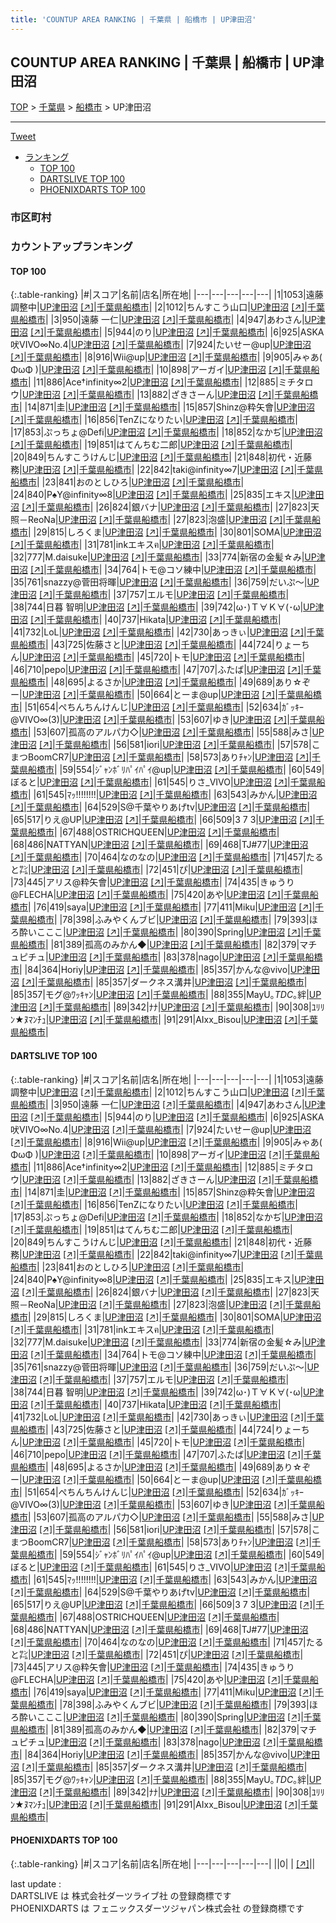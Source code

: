 ```yaml
---
title: 'COUNTUP AREA RANKING | 千葉県 | 船橋市 | UP津田沼'
---
```

## COUNTUP AREA RANKING | 千葉県 | 船橋市 | UP津田沼

[TOP](/darts/rank/) > [千葉県](/darts/rank/千葉県/) > [船橋市](/darts/rank/千葉県/船橋市/) > UP津田沼

___

<a href="https://twitter.com/share?ref_src=twsrc%5Etfw" data-text="COUNTUP AREA RANKING | 千葉県船橋市UP津田沼" class="twitter-share-button" data-hashtags="DARTSLIVE,PHOENIXDARTS,darts,ダーツ" data-show-count="false">Tweet</a>

* [ランキング](#カウントアップランキング)
    * [TOP 100](#top-100)
    * [DARTSLIVE TOP 100](#dartslive-top-100)
    * [PHOENIXDARTS TOP 100](#phoenixdarts-top-100)

### 市区町村

<ul>

</ul>

### カウントアップランキング

#### TOP 100



{:.table-ranking}
|#|スコア|名前|店名|所在地|
|---|---|---|---|---|
|1|1053|<span class="rank-name-dl">遠藤 調整中</span>|<a href="/darts/rank/shops/8d35131a1ba4d26428032249b44395af.html">UP津田沼</a> <a href="https://search.dartslive.com/jp/shop/8d35131a1ba4d26428032249b44395af">[↗]</a>|<a href="/darts/rank/千葉県/船橋市">千葉県船橋市</a>|
|2|1012|<span class="rank-name-dl">ちんすこう山口</span>|<a href="/darts/rank/shops/8d35131a1ba4d26428032249b44395af.html">UP津田沼</a> <a href="https://search.dartslive.com/jp/shop/8d35131a1ba4d26428032249b44395af">[↗]</a>|<a href="/darts/rank/千葉県/船橋市">千葉県船橋市</a>|
|3|950|<span class="rank-name-dl">遠藤 一仁</span>|<a href="/darts/rank/shops/8d35131a1ba4d26428032249b44395af.html">UP津田沼</a> <a href="https://search.dartslive.com/jp/shop/8d35131a1ba4d26428032249b44395af">[↗]</a>|<a href="/darts/rank/千葉県/船橋市">千葉県船橋市</a>|
|4|947|<span class="rank-name-dl">あわさん</span>|<a href="/darts/rank/shops/8d35131a1ba4d26428032249b44395af.html">UP津田沼</a> <a href="https://search.dartslive.com/jp/shop/8d35131a1ba4d26428032249b44395af">[↗]</a>|<a href="/darts/rank/千葉県/船橋市">千葉県船橋市</a>|
|5|944|<span class="rank-name-dl">のり</span>|<a href="/darts/rank/shops/8d35131a1ba4d26428032249b44395af.html">UP津田沼</a> <a href="https://search.dartslive.com/jp/shop/8d35131a1ba4d26428032249b44395af">[↗]</a>|<a href="/darts/rank/千葉県/船橋市">千葉県船橋市</a>|
|6|925|<span class="rank-name-dl">ASKA吠VIVO∞No.4</span>|<a href="/darts/rank/shops/8d35131a1ba4d26428032249b44395af.html">UP津田沼</a> <a href="https://search.dartslive.com/jp/shop/8d35131a1ba4d26428032249b44395af">[↗]</a>|<a href="/darts/rank/千葉県/船橋市">千葉県船橋市</a>|
|7|924|<span class="rank-name-dl">たいせー@up</span>|<a href="/darts/rank/shops/8d35131a1ba4d26428032249b44395af.html">UP津田沼</a> <a href="https://search.dartslive.com/jp/shop/8d35131a1ba4d26428032249b44395af">[↗]</a>|<a href="/darts/rank/千葉県/船橋市">千葉県船橋市</a>|
|8|916|<span class="rank-name-dl">Wii@up</span>|<a href="/darts/rank/shops/8d35131a1ba4d26428032249b44395af.html">UP津田沼</a> <a href="https://search.dartslive.com/jp/shop/8d35131a1ba4d26428032249b44395af">[↗]</a>|<a href="/darts/rank/千葉県/船橋市">千葉県船橋市</a>|
|9|905|<span class="rank-name-dl">みゃあ( ΦωΦ )</span>|<a href="/darts/rank/shops/8d35131a1ba4d26428032249b44395af.html">UP津田沼</a> <a href="https://search.dartslive.com/jp/shop/8d35131a1ba4d26428032249b44395af">[↗]</a>|<a href="/darts/rank/千葉県/船橋市">千葉県船橋市</a>|
|10|898|<span class="rank-name-dl">アーガイ</span>|<a href="/darts/rank/shops/8d35131a1ba4d26428032249b44395af.html">UP津田沼</a> <a href="https://search.dartslive.com/jp/shop/8d35131a1ba4d26428032249b44395af">[↗]</a>|<a href="/darts/rank/千葉県/船橋市">千葉県船橋市</a>|
|11|886|<span class="rank-name-dl">Ace†infinity∞2</span>|<a href="/darts/rank/shops/8d35131a1ba4d26428032249b44395af.html">UP津田沼</a> <a href="https://search.dartslive.com/jp/shop/8d35131a1ba4d26428032249b44395af">[↗]</a>|<a href="/darts/rank/千葉県/船橋市">千葉県船橋市</a>|
|12|885|<span class="rank-name-dl">ミチタロウ</span>|<a href="/darts/rank/shops/8d35131a1ba4d26428032249b44395af.html">UP津田沼</a> <a href="https://search.dartslive.com/jp/shop/8d35131a1ba4d26428032249b44395af">[↗]</a>|<a href="/darts/rank/千葉県/船橋市">千葉県船橋市</a>|
|13|882|<span class="rank-name-dl">ざきさーん</span>|<a href="/darts/rank/shops/8d35131a1ba4d26428032249b44395af.html">UP津田沼</a> <a href="https://search.dartslive.com/jp/shop/8d35131a1ba4d26428032249b44395af">[↗]</a>|<a href="/darts/rank/千葉県/船橋市">千葉県船橋市</a>|
|14|871|<span class="rank-name-dl">圭</span>|<a href="/darts/rank/shops/8d35131a1ba4d26428032249b44395af.html">UP津田沼</a> <a href="https://search.dartslive.com/jp/shop/8d35131a1ba4d26428032249b44395af">[↗]</a>|<a href="/darts/rank/千葉県/船橋市">千葉県船橋市</a>|
|15|857|<span class="rank-name-dl">Shinz@粋矢會</span>|<a href="/darts/rank/shops/8d35131a1ba4d26428032249b44395af.html">UP津田沼</a> <a href="https://search.dartslive.com/jp/shop/8d35131a1ba4d26428032249b44395af">[↗]</a>|<a href="/darts/rank/千葉県/船橋市">千葉県船橋市</a>|
|16|856|<span class="rank-name-dl">TenZになりたい</span>|<a href="/darts/rank/shops/8d35131a1ba4d26428032249b44395af.html">UP津田沼</a> <a href="https://search.dartslive.com/jp/shop/8d35131a1ba4d26428032249b44395af">[↗]</a>|<a href="/darts/rank/千葉県/船橋市">千葉県船橋市</a>|
|17|853|<span class="rank-name-dl">ぷっちょ@Defi</span>|<a href="/darts/rank/shops/8d35131a1ba4d26428032249b44395af.html">UP津田沼</a> <a href="https://search.dartslive.com/jp/shop/8d35131a1ba4d26428032249b44395af">[↗]</a>|<a href="/darts/rank/千葉県/船橋市">千葉県船橋市</a>|
|18|852|<span class="rank-name-dl">なかぢ</span>|<a href="/darts/rank/shops/8d35131a1ba4d26428032249b44395af.html">UP津田沼</a> <a href="https://search.dartslive.com/jp/shop/8d35131a1ba4d26428032249b44395af">[↗]</a>|<a href="/darts/rank/千葉県/船橋市">千葉県船橋市</a>|
|19|851|<span class="rank-name-dl">はてんちむ二郎</span>|<a href="/darts/rank/shops/8d35131a1ba4d26428032249b44395af.html">UP津田沼</a> <a href="https://search.dartslive.com/jp/shop/8d35131a1ba4d26428032249b44395af">[↗]</a>|<a href="/darts/rank/千葉県/船橋市">千葉県船橋市</a>|
|20|849|<span class="rank-name-dl">ちんすこうけんじ</span>|<a href="/darts/rank/shops/8d35131a1ba4d26428032249b44395af.html">UP津田沼</a> <a href="https://search.dartslive.com/jp/shop/8d35131a1ba4d26428032249b44395af">[↗]</a>|<a href="/darts/rank/千葉県/船橋市">千葉県船橋市</a>|
|21|848|<span class="rank-name-dl">初代・近藤務</span>|<a href="/darts/rank/shops/8d35131a1ba4d26428032249b44395af.html">UP津田沼</a> <a href="https://search.dartslive.com/jp/shop/8d35131a1ba4d26428032249b44395af">[↗]</a>|<a href="/darts/rank/千葉県/船橋市">千葉県船橋市</a>|
|22|842|<span class="rank-name-dl">taki@infinity∞7</span>|<a href="/darts/rank/shops/8d35131a1ba4d26428032249b44395af.html">UP津田沼</a> <a href="https://search.dartslive.com/jp/shop/8d35131a1ba4d26428032249b44395af">[↗]</a>|<a href="/darts/rank/千葉県/船橋市">千葉県船橋市</a>|
|23|841|<span class="rank-name-dl">おのとしひろ</span>|<a href="/darts/rank/shops/8d35131a1ba4d26428032249b44395af.html">UP津田沼</a> <a href="https://search.dartslive.com/jp/shop/8d35131a1ba4d26428032249b44395af">[↗]</a>|<a href="/darts/rank/千葉県/船橋市">千葉県船橋市</a>|
|24|840|<span class="rank-name-dl">P♠Y@infinity∞8</span>|<a href="/darts/rank/shops/8d35131a1ba4d26428032249b44395af.html">UP津田沼</a> <a href="https://search.dartslive.com/jp/shop/8d35131a1ba4d26428032249b44395af">[↗]</a>|<a href="/darts/rank/千葉県/船橋市">千葉県船橋市</a>|
|25|835|<span class="rank-name-dl">エキス</span>|<a href="/darts/rank/shops/8d35131a1ba4d26428032249b44395af.html">UP津田沼</a> <a href="https://search.dartslive.com/jp/shop/8d35131a1ba4d26428032249b44395af">[↗]</a>|<a href="/darts/rank/千葉県/船橋市">千葉県船橋市</a>|
|26|824|<span class="rank-name-dl">銀バナ</span>|<a href="/darts/rank/shops/8d35131a1ba4d26428032249b44395af.html">UP津田沼</a> <a href="https://search.dartslive.com/jp/shop/8d35131a1ba4d26428032249b44395af">[↗]</a>|<a href="/darts/rank/千葉県/船橋市">千葉県船橋市</a>|
|27|823|<span class="rank-name-dl">天照－ReoNa</span>|<a href="/darts/rank/shops/8d35131a1ba4d26428032249b44395af.html">UP津田沼</a> <a href="https://search.dartslive.com/jp/shop/8d35131a1ba4d26428032249b44395af">[↗]</a>|<a href="/darts/rank/千葉県/船橋市">千葉県船橋市</a>|
|27|823|<span class="rank-name-dl">泡盛</span>|<a href="/darts/rank/shops/8d35131a1ba4d26428032249b44395af.html">UP津田沼</a> <a href="https://search.dartslive.com/jp/shop/8d35131a1ba4d26428032249b44395af">[↗]</a>|<a href="/darts/rank/千葉県/船橋市">千葉県船橋市</a>|
|29|815|<span class="rank-name-dl">しろくま</span>|<a href="/darts/rank/shops/8d35131a1ba4d26428032249b44395af.html">UP津田沼</a> <a href="https://search.dartslive.com/jp/shop/8d35131a1ba4d26428032249b44395af">[↗]</a>|<a href="/darts/rank/千葉県/船橋市">千葉県船橋市</a>|
|30|801|<span class="rank-name-dl">SOMA</span>|<a href="/darts/rank/shops/8d35131a1ba4d26428032249b44395af.html">UP津田沼</a> <a href="https://search.dartslive.com/jp/shop/8d35131a1ba4d26428032249b44395af">[↗]</a>|<a href="/darts/rank/千葉県/船橋市">千葉県船橋市</a>|
|31|781|<span class="rank-name-dl">inkエキスฅ</span>|<a href="/darts/rank/shops/8d35131a1ba4d26428032249b44395af.html">UP津田沼</a> <a href="https://search.dartslive.com/jp/shop/8d35131a1ba4d26428032249b44395af">[↗]</a>|<a href="/darts/rank/千葉県/船橋市">千葉県船橋市</a>|
|32|777|<span class="rank-name-dl">M.daisuke</span>|<a href="/darts/rank/shops/8d35131a1ba4d26428032249b44395af.html">UP津田沼</a> <a href="https://search.dartslive.com/jp/shop/8d35131a1ba4d26428032249b44395af">[↗]</a>|<a href="/darts/rank/千葉県/船橋市">千葉県船橋市</a>|
|33|774|<span class="rank-name-dl">新宿の金髪☆み</span>|<a href="/darts/rank/shops/8d35131a1ba4d26428032249b44395af.html">UP津田沼</a> <a href="https://search.dartslive.com/jp/shop/8d35131a1ba4d26428032249b44395af">[↗]</a>|<a href="/darts/rank/千葉県/船橋市">千葉県船橋市</a>|
|34|764|<span class="rank-name-dl">トモ@コソ練中</span>|<a href="/darts/rank/shops/8d35131a1ba4d26428032249b44395af.html">UP津田沼</a> <a href="https://search.dartslive.com/jp/shop/8d35131a1ba4d26428032249b44395af">[↗]</a>|<a href="/darts/rank/千葉県/船橋市">千葉県船橋市</a>|
|35|761|<span class="rank-name-dl">snazzy@菅田将暉</span>|<a href="/darts/rank/shops/8d35131a1ba4d26428032249b44395af.html">UP津田沼</a> <a href="https://search.dartslive.com/jp/shop/8d35131a1ba4d26428032249b44395af">[↗]</a>|<a href="/darts/rank/千葉県/船橋市">千葉県船橋市</a>|
|36|759|<span class="rank-name-dl">だいぷ～</span>|<a href="/darts/rank/shops/8d35131a1ba4d26428032249b44395af.html">UP津田沼</a> <a href="https://search.dartslive.com/jp/shop/8d35131a1ba4d26428032249b44395af">[↗]</a>|<a href="/darts/rank/千葉県/船橋市">千葉県船橋市</a>|
|37|757|<span class="rank-name-dl">エルモ</span>|<a href="/darts/rank/shops/8d35131a1ba4d26428032249b44395af.html">UP津田沼</a> <a href="https://search.dartslive.com/jp/shop/8d35131a1ba4d26428032249b44395af">[↗]</a>|<a href="/darts/rank/千葉県/船橋市">千葉県船橋市</a>|
|38|744|<span class="rank-name-dl">日暮 智明</span>|<a href="/darts/rank/shops/8d35131a1ba4d26428032249b44395af.html">UP津田沼</a> <a href="https://search.dartslive.com/jp/shop/8d35131a1ba4d26428032249b44395af">[↗]</a>|<a href="/darts/rank/千葉県/船橋市">千葉県船橋市</a>|
|39|742|<span class="rank-name-dl">ω･)Ｔ∀Ｋ∀(･ω</span>|<a href="/darts/rank/shops/8d35131a1ba4d26428032249b44395af.html">UP津田沼</a> <a href="https://search.dartslive.com/jp/shop/8d35131a1ba4d26428032249b44395af">[↗]</a>|<a href="/darts/rank/千葉県/船橋市">千葉県船橋市</a>|
|40|737|<span class="rank-name-dl">Hikata</span>|<a href="/darts/rank/shops/8d35131a1ba4d26428032249b44395af.html">UP津田沼</a> <a href="https://search.dartslive.com/jp/shop/8d35131a1ba4d26428032249b44395af">[↗]</a>|<a href="/darts/rank/千葉県/船橋市">千葉県船橋市</a>|
|41|732|<span class="rank-name-dl">LoL</span>|<a href="/darts/rank/shops/8d35131a1ba4d26428032249b44395af.html">UP津田沼</a> <a href="https://search.dartslive.com/jp/shop/8d35131a1ba4d26428032249b44395af">[↗]</a>|<a href="/darts/rank/千葉県/船橋市">千葉県船橋市</a>|
|42|730|<span class="rank-name-dl">あっきぃ</span>|<a href="/darts/rank/shops/8d35131a1ba4d26428032249b44395af.html">UP津田沼</a> <a href="https://search.dartslive.com/jp/shop/8d35131a1ba4d26428032249b44395af">[↗]</a>|<a href="/darts/rank/千葉県/船橋市">千葉県船橋市</a>|
|43|725|<span class="rank-name-dl">佐藤さと</span>|<a href="/darts/rank/shops/8d35131a1ba4d26428032249b44395af.html">UP津田沼</a> <a href="https://search.dartslive.com/jp/shop/8d35131a1ba4d26428032249b44395af">[↗]</a>|<a href="/darts/rank/千葉県/船橋市">千葉県船橋市</a>|
|44|724|<span class="rank-name-dl">りょーちん</span>|<a href="/darts/rank/shops/8d35131a1ba4d26428032249b44395af.html">UP津田沼</a> <a href="https://search.dartslive.com/jp/shop/8d35131a1ba4d26428032249b44395af">[↗]</a>|<a href="/darts/rank/千葉県/船橋市">千葉県船橋市</a>|
|45|720|<span class="rank-name-dl">トモ</span>|<a href="/darts/rank/shops/8d35131a1ba4d26428032249b44395af.html">UP津田沼</a> <a href="https://search.dartslive.com/jp/shop/8d35131a1ba4d26428032249b44395af">[↗]</a>|<a href="/darts/rank/千葉県/船橋市">千葉県船橋市</a>|
|46|710|<span class="rank-name-dl">pepo</span>|<a href="/darts/rank/shops/8d35131a1ba4d26428032249b44395af.html">UP津田沼</a> <a href="https://search.dartslive.com/jp/shop/8d35131a1ba4d26428032249b44395af">[↗]</a>|<a href="/darts/rank/千葉県/船橋市">千葉県船橋市</a>|
|47|707|<span class="rank-name-dl">ふたば</span>|<a href="/darts/rank/shops/8d35131a1ba4d26428032249b44395af.html">UP津田沼</a> <a href="https://search.dartslive.com/jp/shop/8d35131a1ba4d26428032249b44395af">[↗]</a>|<a href="/darts/rank/千葉県/船橋市">千葉県船橋市</a>|
|48|695|<span class="rank-name-dl">よるさか</span>|<a href="/darts/rank/shops/8d35131a1ba4d26428032249b44395af.html">UP津田沼</a> <a href="https://search.dartslive.com/jp/shop/8d35131a1ba4d26428032249b44395af">[↗]</a>|<a href="/darts/rank/千葉県/船橋市">千葉県船橋市</a>|
|49|689|<span class="rank-name-dl">あり☆ぞー</span>|<a href="/darts/rank/shops/8d35131a1ba4d26428032249b44395af.html">UP津田沼</a> <a href="https://search.dartslive.com/jp/shop/8d35131a1ba4d26428032249b44395af">[↗]</a>|<a href="/darts/rank/千葉県/船橋市">千葉県船橋市</a>|
|50|664|<span class="rank-name-dl">とーま@up</span>|<a href="/darts/rank/shops/8d35131a1ba4d26428032249b44395af.html">UP津田沼</a> <a href="https://search.dartslive.com/jp/shop/8d35131a1ba4d26428032249b44395af">[↗]</a>|<a href="/darts/rank/千葉県/船橋市">千葉県船橋市</a>|
|51|654|<span class="rank-name-dl">ぺちんちんけんじ</span>|<a href="/darts/rank/shops/8d35131a1ba4d26428032249b44395af.html">UP津田沼</a> <a href="https://search.dartslive.com/jp/shop/8d35131a1ba4d26428032249b44395af">[↗]</a>|<a href="/darts/rank/千葉県/船橋市">千葉県船橋市</a>|
|52|634|<span class="rank-name-dl">ｶﾞｯｷｰ@VIVO∞(3)</span>|<a href="/darts/rank/shops/8d35131a1ba4d26428032249b44395af.html">UP津田沼</a> <a href="https://search.dartslive.com/jp/shop/8d35131a1ba4d26428032249b44395af">[↗]</a>|<a href="/darts/rank/千葉県/船橋市">千葉県船橋市</a>|
|53|607|<span class="rank-name-dl">ゆき</span>|<a href="/darts/rank/shops/8d35131a1ba4d26428032249b44395af.html">UP津田沼</a> <a href="https://search.dartslive.com/jp/shop/8d35131a1ba4d26428032249b44395af">[↗]</a>|<a href="/darts/rank/千葉県/船橋市">千葉県船橋市</a>|
|53|607|<span class="rank-name-dl">孤高のアルパ力◇</span>|<a href="/darts/rank/shops/8d35131a1ba4d26428032249b44395af.html">UP津田沼</a> <a href="https://search.dartslive.com/jp/shop/8d35131a1ba4d26428032249b44395af">[↗]</a>|<a href="/darts/rank/千葉県/船橋市">千葉県船橋市</a>|
|55|588|<span class="rank-name-dl">みさ</span>|<a href="/darts/rank/shops/8d35131a1ba4d26428032249b44395af.html">UP津田沼</a> <a href="https://search.dartslive.com/jp/shop/8d35131a1ba4d26428032249b44395af">[↗]</a>|<a href="/darts/rank/千葉県/船橋市">千葉県船橋市</a>|
|56|581|<span class="rank-name-dl">iori</span>|<a href="/darts/rank/shops/8d35131a1ba4d26428032249b44395af.html">UP津田沼</a> <a href="https://search.dartslive.com/jp/shop/8d35131a1ba4d26428032249b44395af">[↗]</a>|<a href="/darts/rank/千葉県/船橋市">千葉県船橋市</a>|
|57|578|<span class="rank-name-dl">こまつBoomCR7</span>|<a href="/darts/rank/shops/8d35131a1ba4d26428032249b44395af.html">UP津田沼</a> <a href="https://search.dartslive.com/jp/shop/8d35131a1ba4d26428032249b44395af">[↗]</a>|<a href="/darts/rank/千葉県/船橋市">千葉県船橋市</a>|
|58|573|<span class="rank-name-dl">ありﾁｬﾝ</span>|<a href="/darts/rank/shops/8d35131a1ba4d26428032249b44395af.html">UP津田沼</a> <a href="https://search.dartslive.com/jp/shop/8d35131a1ba4d26428032249b44395af">[↗]</a>|<a href="/darts/rank/千葉県/船橋市">千葉県船橋市</a>|
|59|554|<span class="rank-name-dl">ｼﾞｬﾝﾎﾞﾘﾊﾟｲﾊﾟｲ@up</span>|<a href="/darts/rank/shops/8d35131a1ba4d26428032249b44395af.html">UP津田沼</a> <a href="https://search.dartslive.com/jp/shop/8d35131a1ba4d26428032249b44395af">[↗]</a>|<a href="/darts/rank/千葉県/船橋市">千葉県船橋市</a>|
|60|549|<span class="rank-name-dl">ぼると</span>|<a href="/darts/rank/shops/8d35131a1ba4d26428032249b44395af.html">UP津田沼</a> <a href="https://search.dartslive.com/jp/shop/8d35131a1ba4d26428032249b44395af">[↗]</a>|<a href="/darts/rank/千葉県/船橋市">千葉県船橋市</a>|
|61|545|<span class="rank-name-dl">りさ_VIVO</span>|<a href="/darts/rank/shops/8d35131a1ba4d26428032249b44395af.html">UP津田沼</a> <a href="https://search.dartslive.com/jp/shop/8d35131a1ba4d26428032249b44395af">[↗]</a>|<a href="/darts/rank/千葉県/船橋市">千葉県船橋市</a>|
|61|545|<span class="rank-name-dl">ﾏｯ!!!!!!!!</span>|<a href="/darts/rank/shops/8d35131a1ba4d26428032249b44395af.html">UP津田沼</a> <a href="https://search.dartslive.com/jp/shop/8d35131a1ba4d26428032249b44395af">[↗]</a>|<a href="/darts/rank/千葉県/船橋市">千葉県船橋市</a>|
|63|543|<span class="rank-name-dl">みかん</span>|<a href="/darts/rank/shops/8d35131a1ba4d26428032249b44395af.html">UP津田沼</a> <a href="https://search.dartslive.com/jp/shop/8d35131a1ba4d26428032249b44395af">[↗]</a>|<a href="/darts/rank/千葉県/船橋市">千葉県船橋市</a>|
|64|529|<span class="rank-name-dl">S@千葉やりあげtv</span>|<a href="/darts/rank/shops/8d35131a1ba4d26428032249b44395af.html">UP津田沼</a> <a href="https://search.dartslive.com/jp/shop/8d35131a1ba4d26428032249b44395af">[↗]</a>|<a href="/darts/rank/千葉県/船橋市">千葉県船橋市</a>|
|65|517|<span class="rank-name-dl">りえ@UP</span>|<a href="/darts/rank/shops/8d35131a1ba4d26428032249b44395af.html">UP津田沼</a> <a href="https://search.dartslive.com/jp/shop/8d35131a1ba4d26428032249b44395af">[↗]</a>|<a href="/darts/rank/千葉県/船橋市">千葉県船橋市</a>|
|66|509|<span class="rank-name-dl">3 7 3</span>|<a href="/darts/rank/shops/8d35131a1ba4d26428032249b44395af.html">UP津田沼</a> <a href="https://search.dartslive.com/jp/shop/8d35131a1ba4d26428032249b44395af">[↗]</a>|<a href="/darts/rank/千葉県/船橋市">千葉県船橋市</a>|
|67|488|<span class="rank-name-dl">OSTRICHQUEEN</span>|<a href="/darts/rank/shops/8d35131a1ba4d26428032249b44395af.html">UP津田沼</a> <a href="https://search.dartslive.com/jp/shop/8d35131a1ba4d26428032249b44395af">[↗]</a>|<a href="/darts/rank/千葉県/船橋市">千葉県船橋市</a>|
|68|486|<span class="rank-name-dl">NATTYAN</span>|<a href="/darts/rank/shops/8d35131a1ba4d26428032249b44395af.html">UP津田沼</a> <a href="https://search.dartslive.com/jp/shop/8d35131a1ba4d26428032249b44395af">[↗]</a>|<a href="/darts/rank/千葉県/船橋市">千葉県船橋市</a>|
|69|468|<span class="rank-name-dl">TJ#77</span>|<a href="/darts/rank/shops/8d35131a1ba4d26428032249b44395af.html">UP津田沼</a> <a href="https://search.dartslive.com/jp/shop/8d35131a1ba4d26428032249b44395af">[↗]</a>|<a href="/darts/rank/千葉県/船橋市">千葉県船橋市</a>|
|70|464|<span class="rank-name-dl">なのなの</span>|<a href="/darts/rank/shops/8d35131a1ba4d26428032249b44395af.html">UP津田沼</a> <a href="https://search.dartslive.com/jp/shop/8d35131a1ba4d26428032249b44395af">[↗]</a>|<a href="/darts/rank/千葉県/船橋市">千葉県船橋市</a>|
|71|457|<span class="rank-name-dl">たると㌠</span>|<a href="/darts/rank/shops/8d35131a1ba4d26428032249b44395af.html">UP津田沼</a> <a href="https://search.dartslive.com/jp/shop/8d35131a1ba4d26428032249b44395af">[↗]</a>|<a href="/darts/rank/千葉県/船橋市">千葉県船橋市</a>|
|72|451|<span class="rank-name-dl">ぴ</span>|<a href="/darts/rank/shops/8d35131a1ba4d26428032249b44395af.html">UP津田沼</a> <a href="https://search.dartslive.com/jp/shop/8d35131a1ba4d26428032249b44395af">[↗]</a>|<a href="/darts/rank/千葉県/船橋市">千葉県船橋市</a>|
|73|445|<span class="rank-name-dl">アリス@粋矢會</span>|<a href="/darts/rank/shops/8d35131a1ba4d26428032249b44395af.html">UP津田沼</a> <a href="https://search.dartslive.com/jp/shop/8d35131a1ba4d26428032249b44395af">[↗]</a>|<a href="/darts/rank/千葉県/船橋市">千葉県船橋市</a>|
|74|435|<span class="rank-name-dl">きゅうり@FLECHA</span>|<a href="/darts/rank/shops/8d35131a1ba4d26428032249b44395af.html">UP津田沼</a> <a href="https://search.dartslive.com/jp/shop/8d35131a1ba4d26428032249b44395af">[↗]</a>|<a href="/darts/rank/千葉県/船橋市">千葉県船橋市</a>|
|75|420|<span class="rank-name-dl">あや</span>|<a href="/darts/rank/shops/8d35131a1ba4d26428032249b44395af.html">UP津田沼</a> <a href="https://search.dartslive.com/jp/shop/8d35131a1ba4d26428032249b44395af">[↗]</a>|<a href="/darts/rank/千葉県/船橋市">千葉県船橋市</a>|
|76|419|<span class="rank-name-dl">saya</span>|<a href="/darts/rank/shops/8d35131a1ba4d26428032249b44395af.html">UP津田沼</a> <a href="https://search.dartslive.com/jp/shop/8d35131a1ba4d26428032249b44395af">[↗]</a>|<a href="/darts/rank/千葉県/船橋市">千葉県船橋市</a>|
|77|411|<span class="rank-name-dl">Miku</span>|<a href="/darts/rank/shops/8d35131a1ba4d26428032249b44395af.html">UP津田沼</a> <a href="https://search.dartslive.com/jp/shop/8d35131a1ba4d26428032249b44395af">[↗]</a>|<a href="/darts/rank/千葉県/船橋市">千葉県船橋市</a>|
|78|398|<span class="rank-name-dl">ふみやくんブビ</span>|<a href="/darts/rank/shops/8d35131a1ba4d26428032249b44395af.html">UP津田沼</a> <a href="https://search.dartslive.com/jp/shop/8d35131a1ba4d26428032249b44395af">[↗]</a>|<a href="/darts/rank/千葉県/船橋市">千葉県船橋市</a>|
|79|393|<span class="rank-name-dl">ほろ酔いこここ</span>|<a href="/darts/rank/shops/8d35131a1ba4d26428032249b44395af.html">UP津田沼</a> <a href="https://search.dartslive.com/jp/shop/8d35131a1ba4d26428032249b44395af">[↗]</a>|<a href="/darts/rank/千葉県/船橋市">千葉県船橋市</a>|
|80|390|<span class="rank-name-dl">Spring</span>|<a href="/darts/rank/shops/8d35131a1ba4d26428032249b44395af.html">UP津田沼</a> <a href="https://search.dartslive.com/jp/shop/8d35131a1ba4d26428032249b44395af">[↗]</a>|<a href="/darts/rank/千葉県/船橋市">千葉県船橋市</a>|
|81|389|<span class="rank-name-dl">孤高のみかん◆</span>|<a href="/darts/rank/shops/8d35131a1ba4d26428032249b44395af.html">UP津田沼</a> <a href="https://search.dartslive.com/jp/shop/8d35131a1ba4d26428032249b44395af">[↗]</a>|<a href="/darts/rank/千葉県/船橋市">千葉県船橋市</a>|
|82|379|<span class="rank-name-dl">マチュピチュ</span>|<a href="/darts/rank/shops/8d35131a1ba4d26428032249b44395af.html">UP津田沼</a> <a href="https://search.dartslive.com/jp/shop/8d35131a1ba4d26428032249b44395af">[↗]</a>|<a href="/darts/rank/千葉県/船橋市">千葉県船橋市</a>|
|83|378|<span class="rank-name-dl">nago</span>|<a href="/darts/rank/shops/8d35131a1ba4d26428032249b44395af.html">UP津田沼</a> <a href="https://search.dartslive.com/jp/shop/8d35131a1ba4d26428032249b44395af">[↗]</a>|<a href="/darts/rank/千葉県/船橋市">千葉県船橋市</a>|
|84|364|<span class="rank-name-dl">Horiy</span>|<a href="/darts/rank/shops/8d35131a1ba4d26428032249b44395af.html">UP津田沼</a> <a href="https://search.dartslive.com/jp/shop/8d35131a1ba4d26428032249b44395af">[↗]</a>|<a href="/darts/rank/千葉県/船橋市">千葉県船橋市</a>|
|85|357|<span class="rank-name-dl">かんな@vivo</span>|<a href="/darts/rank/shops/8d35131a1ba4d26428032249b44395af.html">UP津田沼</a> <a href="https://search.dartslive.com/jp/shop/8d35131a1ba4d26428032249b44395af">[↗]</a>|<a href="/darts/rank/千葉県/船橋市">千葉県船橋市</a>|
|85|357|<span class="rank-name-dl">ダークネス溝井</span>|<a href="/darts/rank/shops/8d35131a1ba4d26428032249b44395af.html">UP津田沼</a> <a href="https://search.dartslive.com/jp/shop/8d35131a1ba4d26428032249b44395af">[↗]</a>|<a href="/darts/rank/千葉県/船橋市">千葉県船橋市</a>|
|85|357|<span class="rank-name-dl">モグ@ﾜｯｷｬﾝ</span>|<a href="/darts/rank/shops/8d35131a1ba4d26428032249b44395af.html">UP津田沼</a> <a href="https://search.dartslive.com/jp/shop/8d35131a1ba4d26428032249b44395af">[↗]</a>|<a href="/darts/rank/千葉県/船橋市">千葉県船橋市</a>|
|88|355|<span class="rank-name-dl">ΜayU｡*TDC*｡絆</span>|<a href="/darts/rank/shops/8d35131a1ba4d26428032249b44395af.html">UP津田沼</a> <a href="https://search.dartslive.com/jp/shop/8d35131a1ba4d26428032249b44395af">[↗]</a>|<a href="/darts/rank/千葉県/船橋市">千葉県船橋市</a>|
|89|342|<span class="rank-name-dl">ﾅﾅ</span>|<a href="/darts/rank/shops/8d35131a1ba4d26428032249b44395af.html">UP津田沼</a> <a href="https://search.dartslive.com/jp/shop/8d35131a1ba4d26428032249b44395af">[↗]</a>|<a href="/darts/rank/千葉県/船橋市">千葉県船橋市</a>|
|90|308|<span class="rank-name-dl">ﾕﾘﾘﾝ★ﾇﾏﾝﾁｭ</span>|<a href="/darts/rank/shops/8d35131a1ba4d26428032249b44395af.html">UP津田沼</a> <a href="https://search.dartslive.com/jp/shop/8d35131a1ba4d26428032249b44395af">[↗]</a>|<a href="/darts/rank/千葉県/船橋市">千葉県船橋市</a>|
|91|291|<span class="rank-name-dl">AIxx_Bisou</span>|<a href="/darts/rank/shops/8d35131a1ba4d26428032249b44395af.html">UP津田沼</a> <a href="https://search.dartslive.com/jp/shop/8d35131a1ba4d26428032249b44395af">[↗]</a>|<a href="/darts/rank/千葉県/船橋市">千葉県船橋市</a>|


#### DARTSLIVE TOP 100



{:.table-ranking}
|#|スコア|名前|店名|所在地|
|---|---|---|---|---|
|1|1053|<span class="rank-name-dl">遠藤 調整中</span>|<a href="/darts/rank/shops/8d35131a1ba4d26428032249b44395af.html">UP津田沼</a> <a href="https://search.dartslive.com/jp/shop/8d35131a1ba4d26428032249b44395af">[↗]</a>|<a href="/darts/rank/千葉県/船橋市">千葉県船橋市</a>|
|2|1012|<span class="rank-name-dl">ちんすこう山口</span>|<a href="/darts/rank/shops/8d35131a1ba4d26428032249b44395af.html">UP津田沼</a> <a href="https://search.dartslive.com/jp/shop/8d35131a1ba4d26428032249b44395af">[↗]</a>|<a href="/darts/rank/千葉県/船橋市">千葉県船橋市</a>|
|3|950|<span class="rank-name-dl">遠藤 一仁</span>|<a href="/darts/rank/shops/8d35131a1ba4d26428032249b44395af.html">UP津田沼</a> <a href="https://search.dartslive.com/jp/shop/8d35131a1ba4d26428032249b44395af">[↗]</a>|<a href="/darts/rank/千葉県/船橋市">千葉県船橋市</a>|
|4|947|<span class="rank-name-dl">あわさん</span>|<a href="/darts/rank/shops/8d35131a1ba4d26428032249b44395af.html">UP津田沼</a> <a href="https://search.dartslive.com/jp/shop/8d35131a1ba4d26428032249b44395af">[↗]</a>|<a href="/darts/rank/千葉県/船橋市">千葉県船橋市</a>|
|5|944|<span class="rank-name-dl">のり</span>|<a href="/darts/rank/shops/8d35131a1ba4d26428032249b44395af.html">UP津田沼</a> <a href="https://search.dartslive.com/jp/shop/8d35131a1ba4d26428032249b44395af">[↗]</a>|<a href="/darts/rank/千葉県/船橋市">千葉県船橋市</a>|
|6|925|<span class="rank-name-dl">ASKA吠VIVO∞No.4</span>|<a href="/darts/rank/shops/8d35131a1ba4d26428032249b44395af.html">UP津田沼</a> <a href="https://search.dartslive.com/jp/shop/8d35131a1ba4d26428032249b44395af">[↗]</a>|<a href="/darts/rank/千葉県/船橋市">千葉県船橋市</a>|
|7|924|<span class="rank-name-dl">たいせー@up</span>|<a href="/darts/rank/shops/8d35131a1ba4d26428032249b44395af.html">UP津田沼</a> <a href="https://search.dartslive.com/jp/shop/8d35131a1ba4d26428032249b44395af">[↗]</a>|<a href="/darts/rank/千葉県/船橋市">千葉県船橋市</a>|
|8|916|<span class="rank-name-dl">Wii@up</span>|<a href="/darts/rank/shops/8d35131a1ba4d26428032249b44395af.html">UP津田沼</a> <a href="https://search.dartslive.com/jp/shop/8d35131a1ba4d26428032249b44395af">[↗]</a>|<a href="/darts/rank/千葉県/船橋市">千葉県船橋市</a>|
|9|905|<span class="rank-name-dl">みゃあ( ΦωΦ )</span>|<a href="/darts/rank/shops/8d35131a1ba4d26428032249b44395af.html">UP津田沼</a> <a href="https://search.dartslive.com/jp/shop/8d35131a1ba4d26428032249b44395af">[↗]</a>|<a href="/darts/rank/千葉県/船橋市">千葉県船橋市</a>|
|10|898|<span class="rank-name-dl">アーガイ</span>|<a href="/darts/rank/shops/8d35131a1ba4d26428032249b44395af.html">UP津田沼</a> <a href="https://search.dartslive.com/jp/shop/8d35131a1ba4d26428032249b44395af">[↗]</a>|<a href="/darts/rank/千葉県/船橋市">千葉県船橋市</a>|
|11|886|<span class="rank-name-dl">Ace†infinity∞2</span>|<a href="/darts/rank/shops/8d35131a1ba4d26428032249b44395af.html">UP津田沼</a> <a href="https://search.dartslive.com/jp/shop/8d35131a1ba4d26428032249b44395af">[↗]</a>|<a href="/darts/rank/千葉県/船橋市">千葉県船橋市</a>|
|12|885|<span class="rank-name-dl">ミチタロウ</span>|<a href="/darts/rank/shops/8d35131a1ba4d26428032249b44395af.html">UP津田沼</a> <a href="https://search.dartslive.com/jp/shop/8d35131a1ba4d26428032249b44395af">[↗]</a>|<a href="/darts/rank/千葉県/船橋市">千葉県船橋市</a>|
|13|882|<span class="rank-name-dl">ざきさーん</span>|<a href="/darts/rank/shops/8d35131a1ba4d26428032249b44395af.html">UP津田沼</a> <a href="https://search.dartslive.com/jp/shop/8d35131a1ba4d26428032249b44395af">[↗]</a>|<a href="/darts/rank/千葉県/船橋市">千葉県船橋市</a>|
|14|871|<span class="rank-name-dl">圭</span>|<a href="/darts/rank/shops/8d35131a1ba4d26428032249b44395af.html">UP津田沼</a> <a href="https://search.dartslive.com/jp/shop/8d35131a1ba4d26428032249b44395af">[↗]</a>|<a href="/darts/rank/千葉県/船橋市">千葉県船橋市</a>|
|15|857|<span class="rank-name-dl">Shinz@粋矢會</span>|<a href="/darts/rank/shops/8d35131a1ba4d26428032249b44395af.html">UP津田沼</a> <a href="https://search.dartslive.com/jp/shop/8d35131a1ba4d26428032249b44395af">[↗]</a>|<a href="/darts/rank/千葉県/船橋市">千葉県船橋市</a>|
|16|856|<span class="rank-name-dl">TenZになりたい</span>|<a href="/darts/rank/shops/8d35131a1ba4d26428032249b44395af.html">UP津田沼</a> <a href="https://search.dartslive.com/jp/shop/8d35131a1ba4d26428032249b44395af">[↗]</a>|<a href="/darts/rank/千葉県/船橋市">千葉県船橋市</a>|
|17|853|<span class="rank-name-dl">ぷっちょ@Defi</span>|<a href="/darts/rank/shops/8d35131a1ba4d26428032249b44395af.html">UP津田沼</a> <a href="https://search.dartslive.com/jp/shop/8d35131a1ba4d26428032249b44395af">[↗]</a>|<a href="/darts/rank/千葉県/船橋市">千葉県船橋市</a>|
|18|852|<span class="rank-name-dl">なかぢ</span>|<a href="/darts/rank/shops/8d35131a1ba4d26428032249b44395af.html">UP津田沼</a> <a href="https://search.dartslive.com/jp/shop/8d35131a1ba4d26428032249b44395af">[↗]</a>|<a href="/darts/rank/千葉県/船橋市">千葉県船橋市</a>|
|19|851|<span class="rank-name-dl">はてんちむ二郎</span>|<a href="/darts/rank/shops/8d35131a1ba4d26428032249b44395af.html">UP津田沼</a> <a href="https://search.dartslive.com/jp/shop/8d35131a1ba4d26428032249b44395af">[↗]</a>|<a href="/darts/rank/千葉県/船橋市">千葉県船橋市</a>|
|20|849|<span class="rank-name-dl">ちんすこうけんじ</span>|<a href="/darts/rank/shops/8d35131a1ba4d26428032249b44395af.html">UP津田沼</a> <a href="https://search.dartslive.com/jp/shop/8d35131a1ba4d26428032249b44395af">[↗]</a>|<a href="/darts/rank/千葉県/船橋市">千葉県船橋市</a>|
|21|848|<span class="rank-name-dl">初代・近藤務</span>|<a href="/darts/rank/shops/8d35131a1ba4d26428032249b44395af.html">UP津田沼</a> <a href="https://search.dartslive.com/jp/shop/8d35131a1ba4d26428032249b44395af">[↗]</a>|<a href="/darts/rank/千葉県/船橋市">千葉県船橋市</a>|
|22|842|<span class="rank-name-dl">taki@infinity∞7</span>|<a href="/darts/rank/shops/8d35131a1ba4d26428032249b44395af.html">UP津田沼</a> <a href="https://search.dartslive.com/jp/shop/8d35131a1ba4d26428032249b44395af">[↗]</a>|<a href="/darts/rank/千葉県/船橋市">千葉県船橋市</a>|
|23|841|<span class="rank-name-dl">おのとしひろ</span>|<a href="/darts/rank/shops/8d35131a1ba4d26428032249b44395af.html">UP津田沼</a> <a href="https://search.dartslive.com/jp/shop/8d35131a1ba4d26428032249b44395af">[↗]</a>|<a href="/darts/rank/千葉県/船橋市">千葉県船橋市</a>|
|24|840|<span class="rank-name-dl">P♠Y@infinity∞8</span>|<a href="/darts/rank/shops/8d35131a1ba4d26428032249b44395af.html">UP津田沼</a> <a href="https://search.dartslive.com/jp/shop/8d35131a1ba4d26428032249b44395af">[↗]</a>|<a href="/darts/rank/千葉県/船橋市">千葉県船橋市</a>|
|25|835|<span class="rank-name-dl">エキス</span>|<a href="/darts/rank/shops/8d35131a1ba4d26428032249b44395af.html">UP津田沼</a> <a href="https://search.dartslive.com/jp/shop/8d35131a1ba4d26428032249b44395af">[↗]</a>|<a href="/darts/rank/千葉県/船橋市">千葉県船橋市</a>|
|26|824|<span class="rank-name-dl">銀バナ</span>|<a href="/darts/rank/shops/8d35131a1ba4d26428032249b44395af.html">UP津田沼</a> <a href="https://search.dartslive.com/jp/shop/8d35131a1ba4d26428032249b44395af">[↗]</a>|<a href="/darts/rank/千葉県/船橋市">千葉県船橋市</a>|
|27|823|<span class="rank-name-dl">天照－ReoNa</span>|<a href="/darts/rank/shops/8d35131a1ba4d26428032249b44395af.html">UP津田沼</a> <a href="https://search.dartslive.com/jp/shop/8d35131a1ba4d26428032249b44395af">[↗]</a>|<a href="/darts/rank/千葉県/船橋市">千葉県船橋市</a>|
|27|823|<span class="rank-name-dl">泡盛</span>|<a href="/darts/rank/shops/8d35131a1ba4d26428032249b44395af.html">UP津田沼</a> <a href="https://search.dartslive.com/jp/shop/8d35131a1ba4d26428032249b44395af">[↗]</a>|<a href="/darts/rank/千葉県/船橋市">千葉県船橋市</a>|
|29|815|<span class="rank-name-dl">しろくま</span>|<a href="/darts/rank/shops/8d35131a1ba4d26428032249b44395af.html">UP津田沼</a> <a href="https://search.dartslive.com/jp/shop/8d35131a1ba4d26428032249b44395af">[↗]</a>|<a href="/darts/rank/千葉県/船橋市">千葉県船橋市</a>|
|30|801|<span class="rank-name-dl">SOMA</span>|<a href="/darts/rank/shops/8d35131a1ba4d26428032249b44395af.html">UP津田沼</a> <a href="https://search.dartslive.com/jp/shop/8d35131a1ba4d26428032249b44395af">[↗]</a>|<a href="/darts/rank/千葉県/船橋市">千葉県船橋市</a>|
|31|781|<span class="rank-name-dl">inkエキスฅ</span>|<a href="/darts/rank/shops/8d35131a1ba4d26428032249b44395af.html">UP津田沼</a> <a href="https://search.dartslive.com/jp/shop/8d35131a1ba4d26428032249b44395af">[↗]</a>|<a href="/darts/rank/千葉県/船橋市">千葉県船橋市</a>|
|32|777|<span class="rank-name-dl">M.daisuke</span>|<a href="/darts/rank/shops/8d35131a1ba4d26428032249b44395af.html">UP津田沼</a> <a href="https://search.dartslive.com/jp/shop/8d35131a1ba4d26428032249b44395af">[↗]</a>|<a href="/darts/rank/千葉県/船橋市">千葉県船橋市</a>|
|33|774|<span class="rank-name-dl">新宿の金髪☆み</span>|<a href="/darts/rank/shops/8d35131a1ba4d26428032249b44395af.html">UP津田沼</a> <a href="https://search.dartslive.com/jp/shop/8d35131a1ba4d26428032249b44395af">[↗]</a>|<a href="/darts/rank/千葉県/船橋市">千葉県船橋市</a>|
|34|764|<span class="rank-name-dl">トモ@コソ練中</span>|<a href="/darts/rank/shops/8d35131a1ba4d26428032249b44395af.html">UP津田沼</a> <a href="https://search.dartslive.com/jp/shop/8d35131a1ba4d26428032249b44395af">[↗]</a>|<a href="/darts/rank/千葉県/船橋市">千葉県船橋市</a>|
|35|761|<span class="rank-name-dl">snazzy@菅田将暉</span>|<a href="/darts/rank/shops/8d35131a1ba4d26428032249b44395af.html">UP津田沼</a> <a href="https://search.dartslive.com/jp/shop/8d35131a1ba4d26428032249b44395af">[↗]</a>|<a href="/darts/rank/千葉県/船橋市">千葉県船橋市</a>|
|36|759|<span class="rank-name-dl">だいぷ～</span>|<a href="/darts/rank/shops/8d35131a1ba4d26428032249b44395af.html">UP津田沼</a> <a href="https://search.dartslive.com/jp/shop/8d35131a1ba4d26428032249b44395af">[↗]</a>|<a href="/darts/rank/千葉県/船橋市">千葉県船橋市</a>|
|37|757|<span class="rank-name-dl">エルモ</span>|<a href="/darts/rank/shops/8d35131a1ba4d26428032249b44395af.html">UP津田沼</a> <a href="https://search.dartslive.com/jp/shop/8d35131a1ba4d26428032249b44395af">[↗]</a>|<a href="/darts/rank/千葉県/船橋市">千葉県船橋市</a>|
|38|744|<span class="rank-name-dl">日暮 智明</span>|<a href="/darts/rank/shops/8d35131a1ba4d26428032249b44395af.html">UP津田沼</a> <a href="https://search.dartslive.com/jp/shop/8d35131a1ba4d26428032249b44395af">[↗]</a>|<a href="/darts/rank/千葉県/船橋市">千葉県船橋市</a>|
|39|742|<span class="rank-name-dl">ω･)Ｔ∀Ｋ∀(･ω</span>|<a href="/darts/rank/shops/8d35131a1ba4d26428032249b44395af.html">UP津田沼</a> <a href="https://search.dartslive.com/jp/shop/8d35131a1ba4d26428032249b44395af">[↗]</a>|<a href="/darts/rank/千葉県/船橋市">千葉県船橋市</a>|
|40|737|<span class="rank-name-dl">Hikata</span>|<a href="/darts/rank/shops/8d35131a1ba4d26428032249b44395af.html">UP津田沼</a> <a href="https://search.dartslive.com/jp/shop/8d35131a1ba4d26428032249b44395af">[↗]</a>|<a href="/darts/rank/千葉県/船橋市">千葉県船橋市</a>|
|41|732|<span class="rank-name-dl">LoL</span>|<a href="/darts/rank/shops/8d35131a1ba4d26428032249b44395af.html">UP津田沼</a> <a href="https://search.dartslive.com/jp/shop/8d35131a1ba4d26428032249b44395af">[↗]</a>|<a href="/darts/rank/千葉県/船橋市">千葉県船橋市</a>|
|42|730|<span class="rank-name-dl">あっきぃ</span>|<a href="/darts/rank/shops/8d35131a1ba4d26428032249b44395af.html">UP津田沼</a> <a href="https://search.dartslive.com/jp/shop/8d35131a1ba4d26428032249b44395af">[↗]</a>|<a href="/darts/rank/千葉県/船橋市">千葉県船橋市</a>|
|43|725|<span class="rank-name-dl">佐藤さと</span>|<a href="/darts/rank/shops/8d35131a1ba4d26428032249b44395af.html">UP津田沼</a> <a href="https://search.dartslive.com/jp/shop/8d35131a1ba4d26428032249b44395af">[↗]</a>|<a href="/darts/rank/千葉県/船橋市">千葉県船橋市</a>|
|44|724|<span class="rank-name-dl">りょーちん</span>|<a href="/darts/rank/shops/8d35131a1ba4d26428032249b44395af.html">UP津田沼</a> <a href="https://search.dartslive.com/jp/shop/8d35131a1ba4d26428032249b44395af">[↗]</a>|<a href="/darts/rank/千葉県/船橋市">千葉県船橋市</a>|
|45|720|<span class="rank-name-dl">トモ</span>|<a href="/darts/rank/shops/8d35131a1ba4d26428032249b44395af.html">UP津田沼</a> <a href="https://search.dartslive.com/jp/shop/8d35131a1ba4d26428032249b44395af">[↗]</a>|<a href="/darts/rank/千葉県/船橋市">千葉県船橋市</a>|
|46|710|<span class="rank-name-dl">pepo</span>|<a href="/darts/rank/shops/8d35131a1ba4d26428032249b44395af.html">UP津田沼</a> <a href="https://search.dartslive.com/jp/shop/8d35131a1ba4d26428032249b44395af">[↗]</a>|<a href="/darts/rank/千葉県/船橋市">千葉県船橋市</a>|
|47|707|<span class="rank-name-dl">ふたば</span>|<a href="/darts/rank/shops/8d35131a1ba4d26428032249b44395af.html">UP津田沼</a> <a href="https://search.dartslive.com/jp/shop/8d35131a1ba4d26428032249b44395af">[↗]</a>|<a href="/darts/rank/千葉県/船橋市">千葉県船橋市</a>|
|48|695|<span class="rank-name-dl">よるさか</span>|<a href="/darts/rank/shops/8d35131a1ba4d26428032249b44395af.html">UP津田沼</a> <a href="https://search.dartslive.com/jp/shop/8d35131a1ba4d26428032249b44395af">[↗]</a>|<a href="/darts/rank/千葉県/船橋市">千葉県船橋市</a>|
|49|689|<span class="rank-name-dl">あり☆ぞー</span>|<a href="/darts/rank/shops/8d35131a1ba4d26428032249b44395af.html">UP津田沼</a> <a href="https://search.dartslive.com/jp/shop/8d35131a1ba4d26428032249b44395af">[↗]</a>|<a href="/darts/rank/千葉県/船橋市">千葉県船橋市</a>|
|50|664|<span class="rank-name-dl">とーま@up</span>|<a href="/darts/rank/shops/8d35131a1ba4d26428032249b44395af.html">UP津田沼</a> <a href="https://search.dartslive.com/jp/shop/8d35131a1ba4d26428032249b44395af">[↗]</a>|<a href="/darts/rank/千葉県/船橋市">千葉県船橋市</a>|
|51|654|<span class="rank-name-dl">ぺちんちんけんじ</span>|<a href="/darts/rank/shops/8d35131a1ba4d26428032249b44395af.html">UP津田沼</a> <a href="https://search.dartslive.com/jp/shop/8d35131a1ba4d26428032249b44395af">[↗]</a>|<a href="/darts/rank/千葉県/船橋市">千葉県船橋市</a>|
|52|634|<span class="rank-name-dl">ｶﾞｯｷｰ@VIVO∞(3)</span>|<a href="/darts/rank/shops/8d35131a1ba4d26428032249b44395af.html">UP津田沼</a> <a href="https://search.dartslive.com/jp/shop/8d35131a1ba4d26428032249b44395af">[↗]</a>|<a href="/darts/rank/千葉県/船橋市">千葉県船橋市</a>|
|53|607|<span class="rank-name-dl">ゆき</span>|<a href="/darts/rank/shops/8d35131a1ba4d26428032249b44395af.html">UP津田沼</a> <a href="https://search.dartslive.com/jp/shop/8d35131a1ba4d26428032249b44395af">[↗]</a>|<a href="/darts/rank/千葉県/船橋市">千葉県船橋市</a>|
|53|607|<span class="rank-name-dl">孤高のアルパ力◇</span>|<a href="/darts/rank/shops/8d35131a1ba4d26428032249b44395af.html">UP津田沼</a> <a href="https://search.dartslive.com/jp/shop/8d35131a1ba4d26428032249b44395af">[↗]</a>|<a href="/darts/rank/千葉県/船橋市">千葉県船橋市</a>|
|55|588|<span class="rank-name-dl">みさ</span>|<a href="/darts/rank/shops/8d35131a1ba4d26428032249b44395af.html">UP津田沼</a> <a href="https://search.dartslive.com/jp/shop/8d35131a1ba4d26428032249b44395af">[↗]</a>|<a href="/darts/rank/千葉県/船橋市">千葉県船橋市</a>|
|56|581|<span class="rank-name-dl">iori</span>|<a href="/darts/rank/shops/8d35131a1ba4d26428032249b44395af.html">UP津田沼</a> <a href="https://search.dartslive.com/jp/shop/8d35131a1ba4d26428032249b44395af">[↗]</a>|<a href="/darts/rank/千葉県/船橋市">千葉県船橋市</a>|
|57|578|<span class="rank-name-dl">こまつBoomCR7</span>|<a href="/darts/rank/shops/8d35131a1ba4d26428032249b44395af.html">UP津田沼</a> <a href="https://search.dartslive.com/jp/shop/8d35131a1ba4d26428032249b44395af">[↗]</a>|<a href="/darts/rank/千葉県/船橋市">千葉県船橋市</a>|
|58|573|<span class="rank-name-dl">ありﾁｬﾝ</span>|<a href="/darts/rank/shops/8d35131a1ba4d26428032249b44395af.html">UP津田沼</a> <a href="https://search.dartslive.com/jp/shop/8d35131a1ba4d26428032249b44395af">[↗]</a>|<a href="/darts/rank/千葉県/船橋市">千葉県船橋市</a>|
|59|554|<span class="rank-name-dl">ｼﾞｬﾝﾎﾞﾘﾊﾟｲﾊﾟｲ@up</span>|<a href="/darts/rank/shops/8d35131a1ba4d26428032249b44395af.html">UP津田沼</a> <a href="https://search.dartslive.com/jp/shop/8d35131a1ba4d26428032249b44395af">[↗]</a>|<a href="/darts/rank/千葉県/船橋市">千葉県船橋市</a>|
|60|549|<span class="rank-name-dl">ぼると</span>|<a href="/darts/rank/shops/8d35131a1ba4d26428032249b44395af.html">UP津田沼</a> <a href="https://search.dartslive.com/jp/shop/8d35131a1ba4d26428032249b44395af">[↗]</a>|<a href="/darts/rank/千葉県/船橋市">千葉県船橋市</a>|
|61|545|<span class="rank-name-dl">りさ_VIVO</span>|<a href="/darts/rank/shops/8d35131a1ba4d26428032249b44395af.html">UP津田沼</a> <a href="https://search.dartslive.com/jp/shop/8d35131a1ba4d26428032249b44395af">[↗]</a>|<a href="/darts/rank/千葉県/船橋市">千葉県船橋市</a>|
|61|545|<span class="rank-name-dl">ﾏｯ!!!!!!!!</span>|<a href="/darts/rank/shops/8d35131a1ba4d26428032249b44395af.html">UP津田沼</a> <a href="https://search.dartslive.com/jp/shop/8d35131a1ba4d26428032249b44395af">[↗]</a>|<a href="/darts/rank/千葉県/船橋市">千葉県船橋市</a>|
|63|543|<span class="rank-name-dl">みかん</span>|<a href="/darts/rank/shops/8d35131a1ba4d26428032249b44395af.html">UP津田沼</a> <a href="https://search.dartslive.com/jp/shop/8d35131a1ba4d26428032249b44395af">[↗]</a>|<a href="/darts/rank/千葉県/船橋市">千葉県船橋市</a>|
|64|529|<span class="rank-name-dl">S@千葉やりあげtv</span>|<a href="/darts/rank/shops/8d35131a1ba4d26428032249b44395af.html">UP津田沼</a> <a href="https://search.dartslive.com/jp/shop/8d35131a1ba4d26428032249b44395af">[↗]</a>|<a href="/darts/rank/千葉県/船橋市">千葉県船橋市</a>|
|65|517|<span class="rank-name-dl">りえ@UP</span>|<a href="/darts/rank/shops/8d35131a1ba4d26428032249b44395af.html">UP津田沼</a> <a href="https://search.dartslive.com/jp/shop/8d35131a1ba4d26428032249b44395af">[↗]</a>|<a href="/darts/rank/千葉県/船橋市">千葉県船橋市</a>|
|66|509|<span class="rank-name-dl">3 7 3</span>|<a href="/darts/rank/shops/8d35131a1ba4d26428032249b44395af.html">UP津田沼</a> <a href="https://search.dartslive.com/jp/shop/8d35131a1ba4d26428032249b44395af">[↗]</a>|<a href="/darts/rank/千葉県/船橋市">千葉県船橋市</a>|
|67|488|<span class="rank-name-dl">OSTRICHQUEEN</span>|<a href="/darts/rank/shops/8d35131a1ba4d26428032249b44395af.html">UP津田沼</a> <a href="https://search.dartslive.com/jp/shop/8d35131a1ba4d26428032249b44395af">[↗]</a>|<a href="/darts/rank/千葉県/船橋市">千葉県船橋市</a>|
|68|486|<span class="rank-name-dl">NATTYAN</span>|<a href="/darts/rank/shops/8d35131a1ba4d26428032249b44395af.html">UP津田沼</a> <a href="https://search.dartslive.com/jp/shop/8d35131a1ba4d26428032249b44395af">[↗]</a>|<a href="/darts/rank/千葉県/船橋市">千葉県船橋市</a>|
|69|468|<span class="rank-name-dl">TJ#77</span>|<a href="/darts/rank/shops/8d35131a1ba4d26428032249b44395af.html">UP津田沼</a> <a href="https://search.dartslive.com/jp/shop/8d35131a1ba4d26428032249b44395af">[↗]</a>|<a href="/darts/rank/千葉県/船橋市">千葉県船橋市</a>|
|70|464|<span class="rank-name-dl">なのなの</span>|<a href="/darts/rank/shops/8d35131a1ba4d26428032249b44395af.html">UP津田沼</a> <a href="https://search.dartslive.com/jp/shop/8d35131a1ba4d26428032249b44395af">[↗]</a>|<a href="/darts/rank/千葉県/船橋市">千葉県船橋市</a>|
|71|457|<span class="rank-name-dl">たると㌠</span>|<a href="/darts/rank/shops/8d35131a1ba4d26428032249b44395af.html">UP津田沼</a> <a href="https://search.dartslive.com/jp/shop/8d35131a1ba4d26428032249b44395af">[↗]</a>|<a href="/darts/rank/千葉県/船橋市">千葉県船橋市</a>|
|72|451|<span class="rank-name-dl">ぴ</span>|<a href="/darts/rank/shops/8d35131a1ba4d26428032249b44395af.html">UP津田沼</a> <a href="https://search.dartslive.com/jp/shop/8d35131a1ba4d26428032249b44395af">[↗]</a>|<a href="/darts/rank/千葉県/船橋市">千葉県船橋市</a>|
|73|445|<span class="rank-name-dl">アリス@粋矢會</span>|<a href="/darts/rank/shops/8d35131a1ba4d26428032249b44395af.html">UP津田沼</a> <a href="https://search.dartslive.com/jp/shop/8d35131a1ba4d26428032249b44395af">[↗]</a>|<a href="/darts/rank/千葉県/船橋市">千葉県船橋市</a>|
|74|435|<span class="rank-name-dl">きゅうり@FLECHA</span>|<a href="/darts/rank/shops/8d35131a1ba4d26428032249b44395af.html">UP津田沼</a> <a href="https://search.dartslive.com/jp/shop/8d35131a1ba4d26428032249b44395af">[↗]</a>|<a href="/darts/rank/千葉県/船橋市">千葉県船橋市</a>|
|75|420|<span class="rank-name-dl">あや</span>|<a href="/darts/rank/shops/8d35131a1ba4d26428032249b44395af.html">UP津田沼</a> <a href="https://search.dartslive.com/jp/shop/8d35131a1ba4d26428032249b44395af">[↗]</a>|<a href="/darts/rank/千葉県/船橋市">千葉県船橋市</a>|
|76|419|<span class="rank-name-dl">saya</span>|<a href="/darts/rank/shops/8d35131a1ba4d26428032249b44395af.html">UP津田沼</a> <a href="https://search.dartslive.com/jp/shop/8d35131a1ba4d26428032249b44395af">[↗]</a>|<a href="/darts/rank/千葉県/船橋市">千葉県船橋市</a>|
|77|411|<span class="rank-name-dl">Miku</span>|<a href="/darts/rank/shops/8d35131a1ba4d26428032249b44395af.html">UP津田沼</a> <a href="https://search.dartslive.com/jp/shop/8d35131a1ba4d26428032249b44395af">[↗]</a>|<a href="/darts/rank/千葉県/船橋市">千葉県船橋市</a>|
|78|398|<span class="rank-name-dl">ふみやくんブビ</span>|<a href="/darts/rank/shops/8d35131a1ba4d26428032249b44395af.html">UP津田沼</a> <a href="https://search.dartslive.com/jp/shop/8d35131a1ba4d26428032249b44395af">[↗]</a>|<a href="/darts/rank/千葉県/船橋市">千葉県船橋市</a>|
|79|393|<span class="rank-name-dl">ほろ酔いこここ</span>|<a href="/darts/rank/shops/8d35131a1ba4d26428032249b44395af.html">UP津田沼</a> <a href="https://search.dartslive.com/jp/shop/8d35131a1ba4d26428032249b44395af">[↗]</a>|<a href="/darts/rank/千葉県/船橋市">千葉県船橋市</a>|
|80|390|<span class="rank-name-dl">Spring</span>|<a href="/darts/rank/shops/8d35131a1ba4d26428032249b44395af.html">UP津田沼</a> <a href="https://search.dartslive.com/jp/shop/8d35131a1ba4d26428032249b44395af">[↗]</a>|<a href="/darts/rank/千葉県/船橋市">千葉県船橋市</a>|
|81|389|<span class="rank-name-dl">孤高のみかん◆</span>|<a href="/darts/rank/shops/8d35131a1ba4d26428032249b44395af.html">UP津田沼</a> <a href="https://search.dartslive.com/jp/shop/8d35131a1ba4d26428032249b44395af">[↗]</a>|<a href="/darts/rank/千葉県/船橋市">千葉県船橋市</a>|
|82|379|<span class="rank-name-dl">マチュピチュ</span>|<a href="/darts/rank/shops/8d35131a1ba4d26428032249b44395af.html">UP津田沼</a> <a href="https://search.dartslive.com/jp/shop/8d35131a1ba4d26428032249b44395af">[↗]</a>|<a href="/darts/rank/千葉県/船橋市">千葉県船橋市</a>|
|83|378|<span class="rank-name-dl">nago</span>|<a href="/darts/rank/shops/8d35131a1ba4d26428032249b44395af.html">UP津田沼</a> <a href="https://search.dartslive.com/jp/shop/8d35131a1ba4d26428032249b44395af">[↗]</a>|<a href="/darts/rank/千葉県/船橋市">千葉県船橋市</a>|
|84|364|<span class="rank-name-dl">Horiy</span>|<a href="/darts/rank/shops/8d35131a1ba4d26428032249b44395af.html">UP津田沼</a> <a href="https://search.dartslive.com/jp/shop/8d35131a1ba4d26428032249b44395af">[↗]</a>|<a href="/darts/rank/千葉県/船橋市">千葉県船橋市</a>|
|85|357|<span class="rank-name-dl">かんな@vivo</span>|<a href="/darts/rank/shops/8d35131a1ba4d26428032249b44395af.html">UP津田沼</a> <a href="https://search.dartslive.com/jp/shop/8d35131a1ba4d26428032249b44395af">[↗]</a>|<a href="/darts/rank/千葉県/船橋市">千葉県船橋市</a>|
|85|357|<span class="rank-name-dl">ダークネス溝井</span>|<a href="/darts/rank/shops/8d35131a1ba4d26428032249b44395af.html">UP津田沼</a> <a href="https://search.dartslive.com/jp/shop/8d35131a1ba4d26428032249b44395af">[↗]</a>|<a href="/darts/rank/千葉県/船橋市">千葉県船橋市</a>|
|85|357|<span class="rank-name-dl">モグ@ﾜｯｷｬﾝ</span>|<a href="/darts/rank/shops/8d35131a1ba4d26428032249b44395af.html">UP津田沼</a> <a href="https://search.dartslive.com/jp/shop/8d35131a1ba4d26428032249b44395af">[↗]</a>|<a href="/darts/rank/千葉県/船橋市">千葉県船橋市</a>|
|88|355|<span class="rank-name-dl">ΜayU｡*TDC*｡絆</span>|<a href="/darts/rank/shops/8d35131a1ba4d26428032249b44395af.html">UP津田沼</a> <a href="https://search.dartslive.com/jp/shop/8d35131a1ba4d26428032249b44395af">[↗]</a>|<a href="/darts/rank/千葉県/船橋市">千葉県船橋市</a>|
|89|342|<span class="rank-name-dl">ﾅﾅ</span>|<a href="/darts/rank/shops/8d35131a1ba4d26428032249b44395af.html">UP津田沼</a> <a href="https://search.dartslive.com/jp/shop/8d35131a1ba4d26428032249b44395af">[↗]</a>|<a href="/darts/rank/千葉県/船橋市">千葉県船橋市</a>|
|90|308|<span class="rank-name-dl">ﾕﾘﾘﾝ★ﾇﾏﾝﾁｭ</span>|<a href="/darts/rank/shops/8d35131a1ba4d26428032249b44395af.html">UP津田沼</a> <a href="https://search.dartslive.com/jp/shop/8d35131a1ba4d26428032249b44395af">[↗]</a>|<a href="/darts/rank/千葉県/船橋市">千葉県船橋市</a>|
|91|291|<span class="rank-name-dl">AIxx_Bisou</span>|<a href="/darts/rank/shops/8d35131a1ba4d26428032249b44395af.html">UP津田沼</a> <a href="https://search.dartslive.com/jp/shop/8d35131a1ba4d26428032249b44395af">[↗]</a>|<a href="/darts/rank/千葉県/船橋市">千葉県船橋市</a>|


#### PHOENIXDARTS TOP 100



{:.table-ranking}
|#|スコア|名前|店名|所在地|
|---|---|---|---|---|
||0|<span class="rank-name-dl"> </span>|<a href="/darts/rank/shops/.html"></a> <a href="">[↗]</a>|<a href="/darts/rank//"></a>|


<div class="footer border-top border-gray-light mt-5 pt-3 text-right text-gray">
    last update : <span style="font-weight: italic" id="foot_last_modified"></span><br />
    DARTSLIVE は 株式会社ダーツライブ社 の登録商標です<br />
    PHOENIXDARTS は フェニックスダーツジャパン株式会社 の登録商標です<br />
</div>

<script src="https://cdnjs.cloudflare.com/ajax/libs/jquery.tablesorter/2.31.3/js/jquery.tablesorter.min.js" integrity="sha512-qzgd5cYSZcosqpzpn7zF2ZId8f/8CHmFKZ8j7mU4OUXTNRd5g+ZHBPsgKEwoqxCtdQvExE5LprwwPAgoicguNg==" crossorigin="anonymous" referrerpolicy="no-referrer"></script>
<link rel="stylesheet" href="https://cdnjs.cloudflare.com/ajax/libs/jquery.tablesorter/2.31.3/css/theme.default.min.css" integrity="sha512-wghhOJkjQX0Lh3NSWvNKeZ0ZpNn+SPVXX1Qyc9OCaogADktxrBiBdKGDoqVUOyhStvMBmJQ8ZdMHiR3wuEq8+w==" crossorigin="anonymous" referrerpolicy="no-referrer" />
<script>
$(function() {
    $(".table-ranking").tablesorter({sortList:[[0, 0]]});
    $("#foot_last_modified").text(formatDate(new Date(document.lastModified), 'yyyy-MM-dd HH:mm:ss'));
});
</script>

<script async src="https://platform.twitter.com/widgets.js" charset="utf-8"></script>